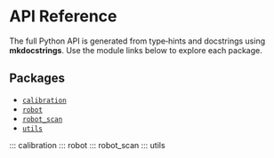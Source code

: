 # API Reference

The full Python API is generated from type‑hints and docstrings using **mkdocstrings**. Use the module links below to explore each package.

## Packages

- [`calibration`](../calibration)
- [`robot`](../robot)
- [`robot_scan`](../robot_scan)
- [`utils`](../utils)

::: calibration
::: robot
::: robot_scan
::: utils
